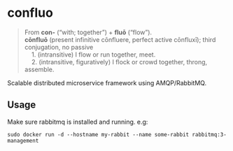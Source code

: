 # confluo

> From **con-** ‎(“with; together”) + **fluō** ‎(“flow”). <br>
> **cōnfluō** ‎(present infinitive cōnfluere, perfect active cōnfluxī); third conjugation, no passive <br>
> &nbsp;&nbsp;&nbsp;&nbsp;1. (intransitive) I flow or run together, meet. <br>
> &nbsp;&nbsp;&nbsp;&nbsp;2. (intransitive, figuratively) I flock or crowd together, throng, assemble. <br>

Scalable distributed microservice framework using AMQP/RabbitMQ.

## Usage

Make sure rabbitmq is installed and running. e.g:

    sudo docker run -d --hostname my-rabbit --name some-rabbit rabbitmq:3-management
